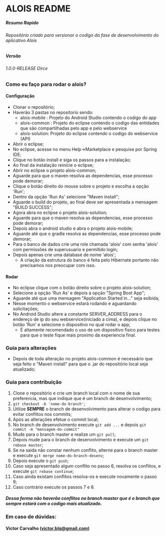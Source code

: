 # ALOIS README #

##### Resumo Rapido #####
###### Repositório criado para versionar o codigo da fase de desenvolvimento do aplicativo Alois ######
##### Versão #####
###### 1.0.0-RELEASE Dirce ######

### Como eu faço para rodar o alois? ###
#### Configuração ####
* Clonar o repositório;
* Haverão 3 pastas no repositorio sendo:
  - alois-mobile : Projeto do Android Studio contendo o codigo do app
  - alois-common : Projeto do eclipse contendo o codigo das entidades que são compartilhadas pelo app e pelo webservice
  - alois-solution: Projeto do eclipse contendo o codigo do webservice (API)
* Abrir o eclipse;
* No eclipse, acesse no menu Help->Marketplace e pesquise por Spring IDE;
* Clique no botão install e siga os passos para a instalação;
* Ao final da instalação reinicie o eclipse;
* Abrir no eclipse o projeto alois-common;
* Aguarde para que o maven resolva as dependencias, esse processo pode demorar;
* Clique o botão direito do mouse sobre o projeto e escolha a opção 'Run';
* Dentro da opção 'Run As' selecione "Maven install";
* Aguarde o build do projeto, ao final deve ser apresentada a mensagem "BUILD SUCCESS";
* Agora abra no eclipse o projeto alois-solution;
* Aguarde para que o maven resolva as dependencias, esse processo pode demorar;
* Depois abra o android studio e abra o projeto alois-mobile;
* Aguarde até que o gradle resolva as dependencias, esse processo pode demorar;
* Para o banco de dados crie uma role chamada 'alois' com senha 'alois' com permissões de superusuario e permitido login;
* Depois apenas crie uma database de nome 'alois';
  * A criação da estrutura do banco é feita pelo Hibernate portanto não precisamos nos preocupar com isso.
  
#### Rodar ####
* No eclipse clique com o botão direito sobre o projeto alois-solution;
* Selecione a opção 'Run As' e depois a opção "Spring Boot App";
* Aguarde até que uma mensagem "Application Started in..." seja exibida;
* Nesse momento o webservice estará rodando e aguardando solicitações;
* No Android Studio altere a constante SERVER_ADDRESS para o endereço de ip do seu webservice(iniciado a cima), e depois clique no botão 'Run' e selecione o dispositivo no qual rodar o app;
  * É altamente recomendado o uso de um dispositivo fisico para testes para que o teste fique mais proximo da experiencia final.

### Guia para alterações ###
* Depois de toda alteração no projeto alois-common é necessário que seja feito o "Maven install" para que o .jar do repositório local seja atualizado;

### Guia para contribuição ###
1. Clone o repositório e crie um branch local com o nome de sua preferencia, mas que indique que é um branch de desenvolvimento;
2. `git checkout -b 'nome-do-branch'`;
3. Utilize **SEMPRE** o branch de desenvolvimento para alterar o codigo para evitar conflitos nos commits;
4. Após as alterações efetue o commit local;
  1. No branch de desenvolvimento execute `git add ...` e depois `git commit -m "mensagem-do-commit"`
5. Mude para o branch master e realize um `git pull`;
6. Depois mude para o branch de desenvolvimento e execute um `git rebase master`;
7. Se na saida não constar nenhum conflito, alterne para o branch master e execute `git merge nome-do-branch-desenv`;
8. Depois execute o `git push`;
9. Caso seja apresentado algum conflito no passo 6, resolva os conflitos, e execute `git rebase continue`;
10. Caso ainda existam conflitos resolva-os e execute novamente o passo 9;
11. Caso contrário execute os passos 7 e 8.

##### Dessa forma não haverão conflitos no branch master que é o branch que sempre estará com o codigo mais atualizado. #####

### Em caso de dúvidas: ###

#### Victor Carvalho (victor.blq@gmail.com) ####
